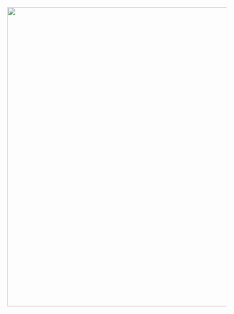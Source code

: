 <img height=688 alt="" src="http://www.cnblogs.com/images/cnblogs_com/cutepig/snap062.jpg" width=664 border=0> 
